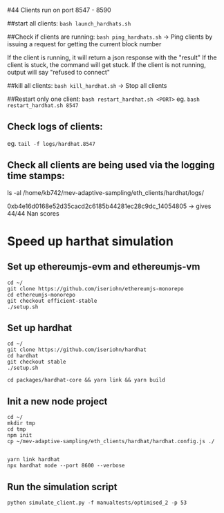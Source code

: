 #44 Clients run on port 8547 - 8590

##start all clients:
`bash launch_hardhats.sh`


##Check if clients are running:
`bash ping_hardhats.sh` -> Ping clients by issuing a request for getting the current block number

If the client is running, it will return a json response with the "result"
If the client is stuck, the command will get stuck.
If the client is not running, output will say "refused to connect"


##kill all clients:
`bash kill_hardhat.sh` -> Stop all clients

##Restart only one client:
`bash restart_hardhat.sh <PORT>`
eg. `bash restart_hardhat.sh 8547`

## Check logs of clients:
eg. `tail -f logs/hardhat.8547`

## Check all clients are being used via the logging time stamps:
ls -al /home/kb742/mev-adaptive-sampling/eth_clients/hardhat/logs/


0xb4e16d0168e52d35cacd2c6185b44281ec28c9dc_14054805   -> gives 44/44 Nan scores


# Speed up harthat simulation

## Set up ethereumjs-evm and ethereumjs-vm
```
cd ~/
git clone https://github.com/iseriohn/ethereumjs-monorepo
cd ethereumjs-monorepo
git checkout efficient-stable
./setup.sh
```

## Set up hardhat
```
cd ~/
git clone https://github.com/iseriohn/hardhat
cd hardhat
git checkout stable
./setup.sh

cd packages/hardhat-core && yarn link && yarn build
```


## Init a new node project
```
cd ~/
mkdir tmp
cd tmp
npm init
cp ~/mev-adaptive-sampling/eth_clients/hardhat/hardhat.config.js ./


yarn link hardhat
npx hardhat node --port 8600 --verbose
```

## Run the simulation script
```
python simulate_client.py -f manualtests/optimised_2 -p 53
```
